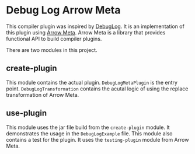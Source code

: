 # Debug Log Arrow Meta

This compiler plugin was inspired by [DebugLog](https://github.com/kevinmost/debuglog). It is an implementation of this plugin
using [Arrow Meta](https://github.com/arrow-kt/arrow-meta). Arrow Meta is a library that provides functional API to build
compiler plugins.

There are two modules in this project. 

## create-plugin

This module contains the actual plugin. `DebugLogMetaPlugin` is the entry point. `DebugLogTransformation` contains the acutal
logic of using the replace transformation of Arrow Meta. 


## use-plugin

This module uses the jar file build from the `create-plugin` module. It demonstrates the usage in the `DebugLogExample` file.
This module also contains a test for the plugin. It uses the `testing-plugin` module from Arrow Meta. 

